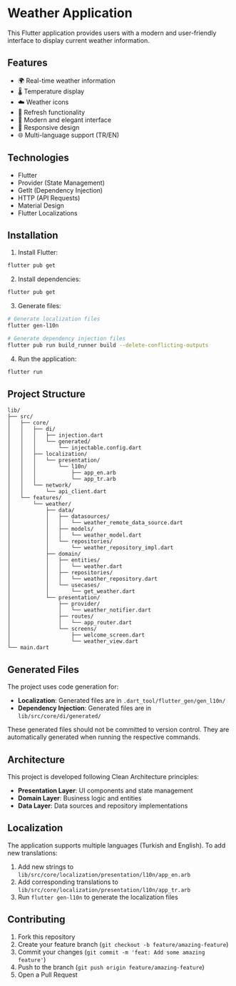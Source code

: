 # Weather Application

This Flutter application provides users with a modern and user-friendly interface to display current weather information.

## Features

- 🌍 Real-time weather information
- 🌡️ Temperature display
- ☁️ Weather icons
- 🔄 Refresh functionality
- 🎨 Modern and elegant interface
- 📱 Responsive design
- 🌐 Multi-language support (TR/EN)

## Technologies

- Flutter
- Provider (State Management)
- GetIt (Dependency Injection)
- HTTP (API Requests)
- Material Design
- Flutter Localizations

## Installation

1. Install Flutter:
```bash
flutter pub get
```

2. Install dependencies:
```bash
flutter pub get
```

3. Generate files:
```bash
# Generate localization files
flutter gen-l10n

# Generate dependency injection files
flutter pub run build_runner build --delete-conflicting-outputs
```

4. Run the application:
```bash
flutter run
```

## Project Structure

```
lib/
├── src/
│   ├── core/
│   │   ├── di/
│   │   │   ├── injection.dart
│   │   │   └── generated/
│   │   │       └── injectable.config.dart
│   │   ├── localization/
│   │   │   └── presentation/
│   │   │       └── l10n/
│   │   │           ├── app_en.arb
│   │   │           └── app_tr.arb
│   │   └── network/
│   │       └── api_client.dart
│   └── features/
│       └── weather/
│           ├── data/
│           │   ├── datasources/
│           │   │   └── weather_remote_data_source.dart
│           │   ├── models/
│           │   │   └── weather_model.dart
│           │   └── repositories/
│           │       └── weather_repository_impl.dart
│           ├── domain/
│           │   ├── entities/
│           │   │   └── weather.dart
│           │   ├── repositories/
│           │   │   └── weather_repository.dart
│           │   └── usecases/
│           │       └── get_weather.dart
│           └── presentation/
│               ├── provider/
│               │   └── weather_notifier.dart
│               ├── routes/
│               │   └── app_router.dart
│               └── screens/
│                   ├── welcome_screen.dart
│                   └── weather_view.dart
└── main.dart
```

## Generated Files

The project uses code generation for:
- **Localization**: Generated files are in `.dart_tool/flutter_gen/gen_l10n/`
- **Dependency Injection**: Generated files are in `lib/src/core/di/generated/`

These generated files should not be committed to version control. They are automatically generated when running the respective commands.

## Architecture

This project is developed following Clean Architecture principles:

- **Presentation Layer**: UI components and state management
- **Domain Layer**: Business logic and entities
- **Data Layer**: Data sources and repository implementations

## Localization

The application supports multiple languages (Turkish and English). To add new translations:

1. Add new strings to `lib/src/core/localization/presentation/l10n/app_en.arb`
2. Add corresponding translations to `lib/src/core/localization/presentation/l10n/app_tr.arb`
3. Run `flutter gen-l10n` to generate the localization files

## Contributing

1. Fork this repository
2. Create your feature branch (`git checkout -b feature/amazing-feature`)
3. Commit your changes (`git commit -m 'feat: Add some amazing feature'`)
4. Push to the branch (`git push origin feature/amazing-feature`)
5. Open a Pull Request

